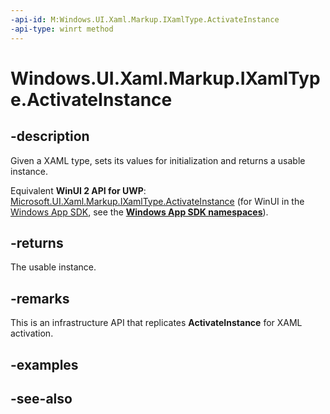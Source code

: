 ```yaml
---
-api-id: M:Windows.UI.Xaml.Markup.IXamlType.ActivateInstance
-api-type: winrt method
---
```


<!-- Method syntax
public object ActivateInstance()
-->

# Windows.UI.Xaml.Markup.IXamlType.ActivateInstance

## -description
Given a XAML type, sets its values for initialization and returns a usable instance.

Equivalent **WinUI 2 API for UWP**: [Microsoft.UI.Xaml.Markup.IXamlType.ActivateInstance](/windows/winui/api/microsoft.ui.xaml.markup.ixamltype.activateinstance) (for WinUI in the [Windows App SDK](/windows/apps/windows-app-sdk/), see the **[Windows App SDK namespaces](/windows/windows-app-sdk/api/winrt/)**).

## -returns
The usable instance.

## -remarks
This is an infrastructure API that replicates **ActivateInstance** for XAML activation.

## -examples

## -see-also
